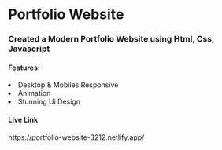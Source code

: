 <h1>Portfolio Website</h1>
<h3>Created a Modern Portfolio Website using Html, Css, Javascript</h3>
<h4>Features:</h4>
<li>Desktop & Mobiles Responsive</li>
<li>Animation</li>
<li>Stunning Ui Design</li>

<h4>Live Link</h4>
https://portfolio-website-3212.netlify.app/

